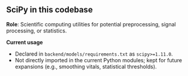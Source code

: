 ## SciPy in this codebase

**Role**: Scientific computing utilities for potential preprocessing, signal processing, or statistics.

**Current usage**
- Declared in `backend/models/requirements.txt` as `scipy>=1.11.0`.
- Not directly imported in the current Python modules; kept for future expansions (e.g., smoothing vitals, statistical thresholds).


